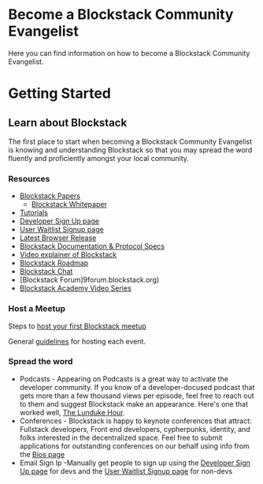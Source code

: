 # Become a Blockstack Community Evangelist

Here you can find information on how to become a Blockstack Community Evangelist.

# Getting Started

## Learn about Blockstack

The first place to start when becoming a Blockstack Community Evangelist is knowing and understanding Blockstack so that you may spread the word fluently and proficiently amongst your local community.

### Resources

* [Blockstack Papers](https://blockstack.org/papers)
  * [Blockstack Whitepaper](https://blockstack.org/whitepaper.pdf)
* [Tutorials](https://blockstack.org/tutorials)
* [Developer Sign Up page](https://blockstack.org/developers)
* [User Waitlist Signup page](https://blockstack.org/users)
* [Latest Browser Release](https://github.com/blockstack/blockstack-browser/releases)
* [Blockstack Documentation & Protocol Specs](https://github.com/blockstack/blockstack)
* [Video explainer of Blockstack](https://pusher.com/sessions/meetup/js-monthly-london/decentralizing-the-internet-with-serverless-single-page-javascript-apps)
* [Blockstack Roadmap](https://blockstack.org/roadmap)
* [Blockstack Chat](chat.blockstack.org)
* [Blockstack Forum]9forum.blockstack.org)
* [Blockstack Academy Video Series](https://www.youtube.com/playlist?list=PLXS8JJHIn4nEv_LcXIaklH_QAZaDEVD8q)

### Host a Meetup

Steps to [host your first Blockstack meetup](https://github.com/blockstack/blockstack/blob/master/community/meetup.md)

General [guidelines](/events/events-guidelines.md) for hosting each event.

### Spread the word

* Podcasts - Appearing on Podcasts is a great way to activate the developer community. If you know of a developer-docused podcast that gets more than a few thousand views per episode, feel free to reach out to them and suggest Blockstack make an appearance. Here's one that worked well, [The Lunduke Hour](https://www.youtube.com/watch?v=i1fThdPbAEA&t=226s).
* Conferences - Blockstack is happy to keynote conferences that attract: Fullstack developers, Front end developers, cypherpunks, identity, and folks interested in the decentralized space. Feel free to submit applications for outstanding conferences on our behalf using info from the [Bios page](https://github.com/blockstack/blockstack/blob/master/media/bios.md)
* Email Sign Ip -Manually get people to sign up using the [Developer Sign Up page](https://blockstack.org/developers) for devs and the [User Waitlist Signup page](https://blockstack.org/users) for non-devs
